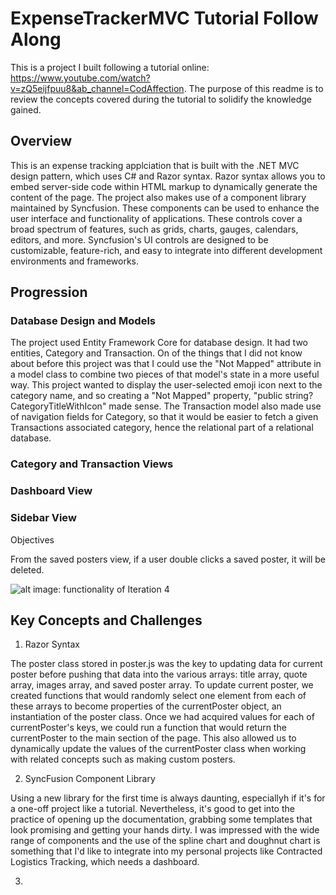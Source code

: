 # ExpenseTrackerMVC Tutorial Follow Along

This is a project I built following a tutorial online: https://www.youtube.com/watch?v=zQ5eijfpuu8&ab_channel=CodAffection. The purpose of this readme is to review the concepts covered during the tutorial to solidify the knowledge gained.

## Overview

This is an expense tracking applciation that is built with the .NET MVC design pattern, which uses C# and Razor syntax. Razor syntax allows you to embed server-side code within HTML markup to dynamically generate the content of the page. The project also makes use of a component library maintained by Syncfusion. These components can be used to enhance the user interface and functionality of applications. These controls cover a broad spectrum of features, such as grids, charts, gauges, calendars, editors, and more. Syncfusion's UI controls are designed to be customizable, feature-rich, and easy to integrate into different development environments and frameworks.

## Progression

### Database Design and Models

The project used Entity Framework Core for database design. It had two entities, Category and Transaction. On of the things that I did not know about before this project was that I could use the "Not Mapped" attribute in a model class to combine two pieces of that model's  state in a more useful way. This project wanted to display the user-selected emoji icon next to the category name, and so creating a "Not Mapped" property, "public string? CategoryTitleWithIcon" made sense. The Transaction model also made use of navigation fields for Category, so that it would be easier to fetch a given Transactions associated category, hence the relational part of a relational database.

### Category and Transaction Views


### Dashboard View

### Sidebar View

Objectives

From the saved posters view, if a user double clicks a saved poster, it will be deleted.

![alt image: functionality of Iteration 4](http://g.recordit.co/NWO5fqkKuS.gif)


## Key Concepts and Challenges

1. Razor Syntax

The poster class stored in poster.js was the key to updating data for current poster before pushing that data into the various arrays: title array, quote array, images array, and saved poster array. To update current poster, we created functions that would randomly select one element from each of these arrays to become properties of the currentPoster object, an instantiation of the poster class. Once we had acquired values for each of currentPoster's keys, we could run a function that would return the currentPoster to the main section of the page.  This also allowed us to dynamically update the values of the currentPoster class when working with related concepts such as making custom posters.

2. SyncFusion Component Library

Using a new library for the first time is always daunting, especiallyh if it's for a one-off project like a tutorial. Nevertheless, it's good to get into the practice of opening up the documentation, grabbing some templates that look promising and getting your hands dirty. I was impressed with the wide range of components and the use of the spline chart and doughnut chart is something that I'd like to integrate into my personal projects like Contracted Logistics Tracking, which needs a dashboard.

3. 
